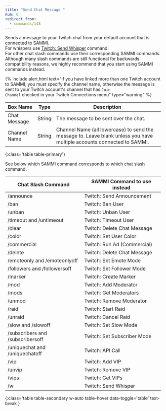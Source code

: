```yaml
---
title: "Send Chat Message "
num: 0
redirect_from:
  - commands/148
---
```


Sends a message to your Twitch chat from your default account that is connected to SAMMI.\
For whispers use [Twitch: Send Whisper](twitch-chat#sendwhisper) command.\
For other chat slash commands use their corresponding SAMMI commands. Although many slash commands are still functional for backwards compatibility reasons, we highly recommend that you start using SAMMI commands instead. 

{% include alert.html text="If you have linked more than one Twitch account to SAMMI, you must specify the channel name, otherwise the message is sent to your Twitch account's channel that has <code>Join Channel</code> checked in your Twitch Connections menu" type="warning" %}

| Box Name | Type | Description |
|-------|--------|--------
|Chat Message|String | The message to be sent over the chat.|
|Channel Name |	String	| Channel Name (all lowercase) to send the message to. Leave blank unless you have multiple accounts connected to SAMMI.
{:class='table table-primary'}

See below which SAMMI command corresponds to which chat slash command.

| Chat Slash Command | SAMMI Command to use instead |
|-------|--------|
|/announce| Twitch: Send Announcement|
|/ban|Twitch: Ban User||
|/unban|Twitch: Unban User|
|/timeout and /untimeout|Twitch: Timeout User|
|/clear| Twitch: Delete Chat Message|
|/color|Twitch: Set User Color|
|/commercial|Twitch: Run Ad (Commercial) |
|/delete|Twitch: Delete Chat Message |
|/emoteonly and /emoteonlyoff|Twitch: Set Emote Mode|
|/followers and /followersoff |Twitch: Set Follower Mode |
|/marker|Twitch: Create Marker|
|/mod|Twitch: Add Moderator|
|/mods|Twitch: Get Moderators|
|/unmod|Twitch: Remove Moderator|
|/raid|Twitch: Start Raid|
|/unraid|Twitch: Cancel Raid|
|/slow and /slowoff|Twitch: Set Slow Mode|
|/subscribers and /subscribersoff|Twitch: Set Subscriber Mode|
|/uniquechat and /uniquechatoff|Twitch: API Call|
|/vip|Twitch: Add VIP|
|/unvip|Twitch: Remove VIP|
|/vips |Twitch: Get VIPs|
|/w |Twitch: Send Whisper|
{:class='table table-secondary w-auto table-hover data-toggle='table' text-break }









